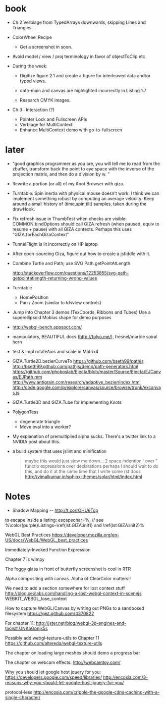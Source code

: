 
# book

- Ch 2 Verbiage from TypedArrays downwards, skipping Lines and Triangles.

- ColorWheel Recipe
  - Get a screenshot in soon.

- Avoid model / view / proj terminology in favor of objectToClip etc

- During the week:

  - Digitize figure 2.1 and create a figure for interleaved data and/or typed views.

  - data-main and canvas are highlighted incorrectly in Listing 1.7

  - Research CMYK images.

- Ch 3 : Interaction (?)
  - Pointer Lock and Fullscreen APIs
  - Verbiage for MultiContext
  - Enhance MultiContext demo with go-to-fullscreen

# later

- "good graphics programmer as you are, you will tell me to read from the zbuffer, transform back the point to eye space with the inverse of the projection matrix, and then do a division by w. "

- Rewrite a portion (or all) of my Knot Browser with giza.

- Turntable: Spin inertia with physical mouse doesn't work.
  I think we can implement something robust by computing an average velocity:
  Keep around a small history of (time,spin,tilt) samples, taken during the drawHook.

- Fix refresh issue in ThumbTest when checks are visible: COMMON.bindOptions should call GIZA.refresh (when paused, equiv to resume + pause)
   with all GIZA contexts.  Perhaps this uses "GIZA.forEachGizaContext"

- TunnelFlight is lit incorrectly on HP laptop

- After open-sourcing Giza, figure out how to create a jsfiddle with it.

- Combine Turtle and Path; use SVG Path.getPointAtLength

  http://stackoverflow.com/questions/12253855/svg-path-getpointatlength-returning-wrong-values

- Turntable
  - HomePosition
  - Pan / Zoom (similar to tdsview controls)

- Jump into Chapter 3 demos (TexCoords, Ribbons and Tubes)
  Use a superellipsoid Mobius shape for demo purposes

- http://webgl-bench.appspot.com/

- manipulators, BEAUTIFUL docs (http://folyo.me/), fresnel/marble spiral horn

- test & impl rotateAxis and scale in Matrix4

- GIZA.Turtle2D.bezierCurveTo
    https://github.com/bseth99/pathjs
    http://bseth99.github.com/pathjs/demo/path-generators.html
    https://github.com/phoboslab/Ejecta/blob/master/Source/Ejecta/EJCanvas/EJPath.mm
    http://www.antigrain.com/research/adaptive_bezier/index.html
    http://code.google.com/p/explorercanvas/source/browse/trunk/excanvas.js

- GIZA.Turtle3D and GIZA.Tube for implementing Knots

- PolygonTess
  - degenerate triangle
  - Move eval into a worker?
  
- My explanation of premultiplied alpha sucks.
  There's a twitter link to a NVIDIA post about this.

- a build system that uses jslint and minification
  > maybe this would just slow me down...
    2 space indention
    ' over "
    functio expressions over declarations
  > perhaps I should wait to do this, and do it at the same time
    that I write some rst docs
    http://vimalkumar.in/sphinx-themes/solar/html/index.html

# Notes

- Shadow Mapping -- http://t.co/rOHU6Tcp

to escape inside a listing:
escapechar=\%,
// see %\color{purple}Listings~\ref{lst:GIZA:init1} and \ref{lst:GIZA:init2}%

WebGL Best Practices
https://developer.mozilla.org/en-US/docs/WebGL/WebGL_best_practices

Immediately-Invoked Function Expression 

Chapter 7 is wimpy

The foggy glass in front of butterfly screenshot is cool in RTR

Alpha compositing with canvas.  Alpha of ClearColor matters!!

We need to add a section somewhere for lost context stuff
http://blog.xeolabs.com/handling-a-lost-webgl-context-in-scenejs
WEBKIT_WEBGL_lose_context

How to capture WebGL/Canvas by writing out PNGs to a sandboxed filesystem
https://gist.github.com/4370822

For chapter 11:
http://jster.net/blog/webgl-3d-engines-and-tools#.UNKaGonjk5s

Possibly add webgl-texture-utils to Chapter 11
https://github.com/alteredq/webgl-texture-utils

The chapter on loading large meshes should demo a progress bar

The chapter on webcam effects:
http://webcamtoy.com/

Why you should let google host jquery for you:
https://developers.google.com/speed/libraries/
http://encosia.com/3-reasons-why-you-should-let-google-host-jquery-for-you/

protocol-less
http://encosia.com/cripple-the-google-cdns-caching-with-a-single-character/
